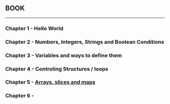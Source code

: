 ## BOOK 

---
### Chapter 1 - Hello World
### Chapter 2 - Numbers, Integers, Strings and Boolean Conditions
### Chapter 3 - Variables and ways to define them
### Chapter 4 - Controling Structures / loops
### Chapter 5 - [Arrays, slices and maps](/ch5)
### Chapter 6 - 